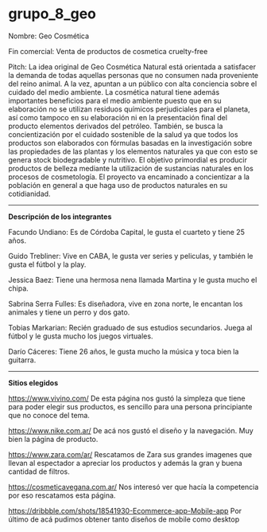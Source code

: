# grupo_8_geo
Nombre: Geo Cosmética

Fin comercial: Venta de productos de cosmetica cruelty-free

Pitch: La idea original de Geo Cosmética Natural está orientada a satisfacer la demanda de todas aquellas personas que no consumen nada proveniente del reino animal. A la vez, apuntan a un público con alta conciencia sobre el cuidado del medio ambiente. La cosmética natural tiene además importantes beneficios para el medio ambiente puesto que en su elaboración no se utilizan residuos químicos perjudiciales para el planeta, así como tampoco en su elaboración ni en la presentación final del producto elementos derivados del petróleo.
También, se busca la concientización por el cuidado sostenible de la salud ya que todos los productos son elaborados con fórmulas basadas en la investigación sobre las propiedades de las plantas y los elementos naturales ya que con esto se genera stock biodegradable y nutritivo.
El objetivo primordial es producir productos de belleza mediante la utilización de sustancias naturales en los procesos de cosmetología. El proyecto va encaminado a concientizar a la población en general a que haga uso de productos naturales en su cotidianidad.

----------

**Descripción de los integrantes**

Facundo Undiano: Es de Córdoba Capital, le gusta el cuarteto y tiene 25 años.

Guido Trebliner: Vive en CABA, le gusta ver series y peliculas, y también le gusta el fútbol y la play.

Jessica Baez: Tiene una hermosa nena llamada Martina y le gusta mucho el chipa.

Sabrina Serra Fulles: Es diseñadora, vive en zona norte, le encantan los animales y tiene un perro y dos gato.

Tobias Markarian: Recién graduado de sus estudios secundarios. Juega al fútbol y le gusta mucho los juegos virtuales.

Darío Cáceres: Tiene 26 años, le gusta mucho la música y toca bien la guitarra.

----------

**Sitios elegidos**

https://www.vivino.com/
De esta página nos gustó la simpleza que tiene para poder elegir sus productos, es sencillo para una persona principiante que no conoce del tema.

https://www.nike.com.ar/ 
De acá nos gustó el diseño y la navegación. Muy bien la página de producto.

https://www.zara.com/ar/ 
Rescatamos de Zara sus grandes imagenes que llevan al espectador a apreciar los productos y además la gran y buena cantidad de filtros.

https://cosmeticavegana.com.ar/ 
Nos interesó ver que hacía la competencia por eso rescatamos esta página.

https://dribbble.com/shots/18541930-Ecommerce-app-Mobile-app 
Por último de acá pudimos obtener tanto diseños de mobile como desktop
